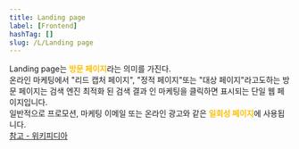 ```yaml
---
title: Landing page
label: [Frontend]
hashTag: []
slug: /L/Landing page
---
```

<p>Landing page는 <span style="color:#FFBF00; font-weight:bold;">방문 페이지</span>라는 의미를 가진다.<br />
온라인 마케팅에서 "리드 캡처 페이지", "정적 페이지"또는 "대상 페이지"라고도하는 방문 페이지는 검색 엔진 최적화 된 검색 결과 인 마케팅을 클릭하면 표시되는 단일 웹 페이지입니다.<br />
일반적으로 프로모션, 마케팅 이메일 또는 온라인 광고와 같은 <span style="color:#FFBF00; font-weight:bold;">일회성 페이지</span>에 사용됩니다.<br />
<a href="https://en.wikipedia.org/wiki/Landing_page">참고 - 위키피디아</a></p>
